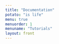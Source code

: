 ```yaml
---
title: "Documentation"
potato: "is life"
menu: true
menuorder: 1
menuname: "Tutorials"
layout: front
---
```

